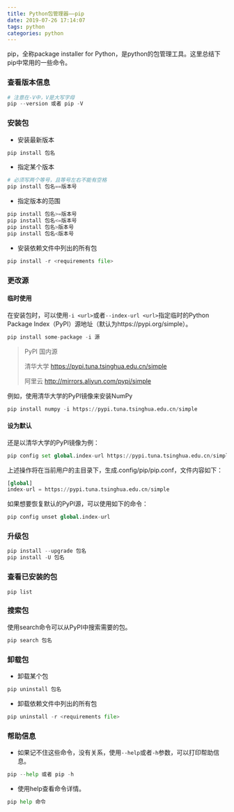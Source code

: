 ```yaml
---
title: Python包管理器——pip
date: 2019-07-26 17:14:07
tags: python
categories: python
---
```


pip，全称package installer for Python，是python的包管理工具。这里总结下pip中常用的一些命令。

<!--more-->

### 查看版本信息

```python
# 注意在-V中，V是大写字母
pip --version 或者 pip -V 
```

### 安装包

* 安装最新版本

```python
pip install 包名
```

* 指定某个版本

```python
# 必须写两个等号，且等号左右不能有空格
pip install 包名==版本号
```

* 指定版本的范围

```python
pip install 包名>=版本号
pip install 包名<=版本号
pip install 包名>版本号
pip install 包名<版本号
```

* 安装依赖文件中列出的所有包

```python
pip install -r <requirements file>
```

### 更改源

#### 临时使用

在安装包时，可以使用`-i <url>`或者`--index-url <url>`指定临时的Python Package Index（PyPI）源地址（默认为https://pypi.org/simple）。

```python
pip install some-package -i 源
```

> PyPI 国内源
>
> 清华大学 https://pypi.tuna.tsinghua.edu.cn/simple
>
> 阿里云 http://mirrors.aliyun.com/pypi/simple

例如，使用清华大学的PyPI镜像来安装NumPy

```python
pip install numpy -i https://pypi.tuna.tsinghua.edu.cn/simple
```

#### 设为默认

还是以清华大学的PyPI镜像为例：

```python
pip config set global.index-url https://pypi.tuna.tsinghua.edu.cn/simple
```

上述操作将在当前用户的主目录下，生成.config/pip/pip.conf，文件内容如下：

```python
[global]
index-url = https://pypi.tuna.tsinghua.edu.cn/simple
```

如果想要恢复默认的PyPI源，可以使用如下的命令：

```python
pip config unset global.index-url
```

### 升级包

```python
pip install --upgrade 包名
pip install -U 包名
```

### 查看已安装的包

```
pip list
```

### 搜索包

使用search命令可以从PyPI中搜索需要的包。

```python
pip search 包名
```

### 卸载包

* 卸载某个包

```python
pip uninstall 包名
```

* 卸载依赖文件中列出的所有包

```python
pip uninstall -r <requirements file>
```

### 帮助信息

* 如果记不住这些命令，没有关系，使用`--help`或者`-h`参数，可以打印帮助信息。

```python
pip --help 或者 pip -h
```

* 使用help查看命令详情。

```python
pip help 命令
```